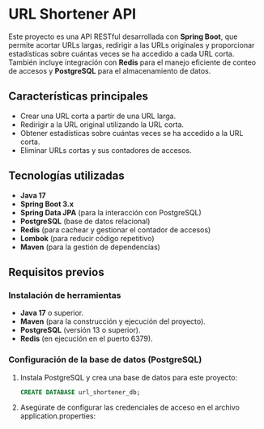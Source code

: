 # URL Shortener API

Este proyecto es una API RESTful desarrollada con **Spring Boot**, que permite acortar URLs largas, redirigir a las URLs originales y proporcionar estadísticas sobre cuántas veces se ha accedido a cada URL corta. También incluye integración con **Redis** para el manejo eficiente de conteo de accesos y **PostgreSQL** para el almacenamiento de datos.

## Características principales
- Crear una URL corta a partir de una URL larga.
- Redirigir a la URL original utilizando la URL corta.
- Obtener estadísticas sobre cuántas veces se ha accedido a la URL corta.
- Eliminar URLs cortas y sus contadores de accesos.

## Tecnologías utilizadas
- **Java 17**
- **Spring Boot 3.x**
- **Spring Data JPA** (para la interacción con PostgreSQL)
- **PostgreSQL** (base de datos relacional)
- **Redis** (para cachear y gestionar el contador de accesos)
- **Lombok** (para reducir código repetitivo)
- **Maven** (para la gestión de dependencias)

## Requisitos previos

### Instalación de herramientas
- **Java 17** o superior.
- **Maven** (para la construcción y ejecución del proyecto).
- **PostgreSQL** (versión 13 o superior).
- **Redis** (en ejecución en el puerto 6379).

### Configuración de la base de datos (PostgreSQL)
1. Instala PostgreSQL y crea una base de datos para este proyecto:
   ```sql
   CREATE DATABASE url_shortener_db;
    ```
2. Asegúrate de configurar las credenciales de acceso en el archivo application.properties: